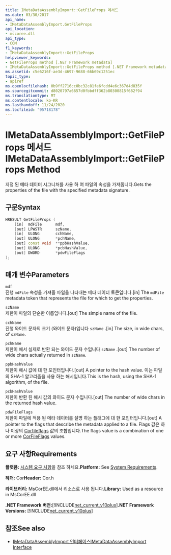 ```yaml
---
title: IMetaDataAssemblyImport::GetFileProps 메서드
ms.date: 03/30/2017
api_name:
- IMetaDataAssemblyImport.GetFileProps
api_location:
- mscoree.dll
api_type:
- COM
f1_keywords:
- IMetaDataAssemblyImport::GetFileProps
helpviewer_keywords:
- GetFileProps method [.NET Framework metadata]
- IMetaDataAssemblyImport::GetFileProps method [.NET Framework metadata]
ms.assetid: c5e6216f-ae3d-4697-9688-66b69c1251ec
topic_type:
- apiref
ms.openlocfilehash: 0b9ff2716cc0bc32c81fe6fcdd4e6c367d4d835f
ms.sourcegitcommit: d8020797a6657d0fbbdff362b80300815f682f94
ms.translationtype: MT
ms.contentlocale: ko-KR
ms.lasthandoff: 11/24/2020
ms.locfileid: "95718178"
---
```

# <a name="imetadataassemblyimportgetfileprops-method"></a><span data-ttu-id="c8b62-102">IMetaDataAssemblyImport::GetFileProps 메서드</span><span class="sxs-lookup"><span data-stu-id="c8b62-102">IMetaDataAssemblyImport::GetFileProps Method</span></span>

<span data-ttu-id="c8b62-103">지정 된 메타 데이터 시그니처를 사용 하 여 파일의 속성을 가져옵니다.</span><span class="sxs-lookup"><span data-stu-id="c8b62-103">Gets the properties of the file with the specified metadata signature.</span></span>  
  
## <a name="syntax"></a><span data-ttu-id="c8b62-104">구문</span><span class="sxs-lookup"><span data-stu-id="c8b62-104">Syntax</span></span>  
  
```cpp  
HRESULT GetFileProps (  
    [in]  mdFile      mdf,
    [out] LPWSTR      szName,
    [in]  ULONG       cchName,
    [out] ULONG       *pchName,
    [out] const void  **ppbHashValue,
    [out] ULONG       *pcbHashValue,
    [out] DWORD       *pdwFileFlags  
);  
```  
  
## <a name="parameters"></a><span data-ttu-id="c8b62-105">매개 변수</span><span class="sxs-lookup"><span data-stu-id="c8b62-105">Parameters</span></span>  

 `mdf`  
 <span data-ttu-id="c8b62-106">진행 `mdFile` 속성을 가져올 파일을 나타내는 메타 데이터 토큰입니다.</span><span class="sxs-lookup"><span data-stu-id="c8b62-106">[in] The `mdFile` metadata token that represents the file for which to get the properties.</span></span>  
  
 `szName`  
 <span data-ttu-id="c8b62-107">제한이 파일의 단순한 이름입니다.</span><span class="sxs-lookup"><span data-stu-id="c8b62-107">[out] The simple name of the file.</span></span>  
  
 `cchName`  
 <span data-ttu-id="c8b62-108">진행 와이드 문자의 크기 (와이드 문자)입니다 `szName` .</span><span class="sxs-lookup"><span data-stu-id="c8b62-108">[in] The size, in wide chars, of `szName`.</span></span>  
  
 `pchName`  
 <span data-ttu-id="c8b62-109">제한이 에서 실제로 반환 되는 와이드 문자 수입니다 `szName` .</span><span class="sxs-lookup"><span data-stu-id="c8b62-109">[out] The number of wide chars actually returned in `szName`.</span></span>  
  
 `ppbHashValue`  
 <span data-ttu-id="c8b62-110">제한이 해시 값에 대 한 포인터입니다.</span><span class="sxs-lookup"><span data-stu-id="c8b62-110">[out] A pointer to the hash value.</span></span> <span data-ttu-id="c8b62-111">이는 파일의 SHA-1 알고리즘을 사용 하는 해시입니다.</span><span class="sxs-lookup"><span data-stu-id="c8b62-111">This is the hash, using the SHA-1 algorithm, of the file.</span></span>  
  
 `pcbHashValue`  
 <span data-ttu-id="c8b62-112">제한이 반환 된 해시 값의 와이드 문자 수입니다.</span><span class="sxs-lookup"><span data-stu-id="c8b62-112">[out] The number of wide chars in the returned hash value.</span></span>  
  
 `pdwFileFlags`  
 <span data-ttu-id="c8b62-113">제한이 파일에 적용 된 메타 데이터를 설명 하는 플래그에 대 한 포인터입니다.</span><span class="sxs-lookup"><span data-stu-id="c8b62-113">[out] A pointer to the flags that describe the metadata applied to a file.</span></span> <span data-ttu-id="c8b62-114">Flags 값은 하나 이상의 [Corfileflags](corfileflags-enumeration.md) 값의 조합입니다.</span><span class="sxs-lookup"><span data-stu-id="c8b62-114">The flags value is a combination of one or more [CorFileFlags](corfileflags-enumeration.md) values.</span></span>  
  
## <a name="requirements"></a><span data-ttu-id="c8b62-115">요구 사항</span><span class="sxs-lookup"><span data-stu-id="c8b62-115">Requirements</span></span>  

 <span data-ttu-id="c8b62-116">**플랫폼:** [시스템 요구 사항](../../get-started/system-requirements.md)을 참조 하세요.</span><span class="sxs-lookup"><span data-stu-id="c8b62-116">**Platform:** See [System Requirements](../../get-started/system-requirements.md).</span></span>  
  
 <span data-ttu-id="c8b62-117">**헤더:** Cor</span><span class="sxs-lookup"><span data-stu-id="c8b62-117">**Header:** Cor.h</span></span>  
  
 <span data-ttu-id="c8b62-118">**라이브러리:** MsCorEE.dll에서 리소스로 사용 됩니다.</span><span class="sxs-lookup"><span data-stu-id="c8b62-118">**Library:** Used as a resource in MsCorEE.dll</span></span>  
  
 <span data-ttu-id="c8b62-119">**.NET Framework 버전:**[!INCLUDE[net_current_v10plus](../../../../includes/net-current-v10plus-md.md)]</span><span class="sxs-lookup"><span data-stu-id="c8b62-119">**.NET Framework Versions:** [!INCLUDE[net_current_v10plus](../../../../includes/net-current-v10plus-md.md)]</span></span>  
  
## <a name="see-also"></a><span data-ttu-id="c8b62-120">참조</span><span class="sxs-lookup"><span data-stu-id="c8b62-120">See also</span></span>

- [<span data-ttu-id="c8b62-121">IMetaDataAssemblyImport 인터페이스</span><span class="sxs-lookup"><span data-stu-id="c8b62-121">IMetaDataAssemblyImport Interface</span></span>](imetadataassemblyimport-interface.md)
